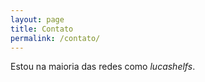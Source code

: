 ```yaml
---
layout: page
title: Contato
permalink: /contato/
---
```


Estou na maioria das redes como *lucashelfs*.